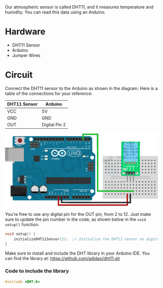 Our atmospheric sensor is called DHT11, and it measures temperature and humidity. You can read this data using an Arduino. 

# Hardware
- DHT11 Sensor
- Arduino
- Jumper Wires

# Circuit
Connect the DHT11 sensor to the Arduino as shown in the diagram. Here is a table of the connections for your reference:

| DHT11 Sensor | Arduino |
| --- | --- |
| VCC | 5V |
| GND | GND |
| OUT | Digital Pin 2 |

![diagram](diagram.png)

You're free to use any digital pin for the OUT pin, from 2 to 12. Just make sure to update the pin number in the code, as shown below in the `void setup()` function.

```cpp
void setup() {
    initializeDHT11Sensor(2);  // Initialize the DHT11 sensor on digital pin 2
}
```

Make sure to install and include the DHT library in your Arduino IDE. You can find the library at: https://github.com/adidax/dht11.git

### Code to include the library
```cpp
#include <DHT.h>
```
